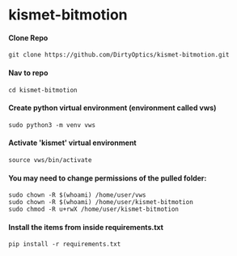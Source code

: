 # kismet-bitmotion

#### Clone Repo
```
git clone https://github.com/DirtyOptics/kismet-bitmotion.git
```

#### Nav to repo
```
cd kismet-bitmotion
```

#### Create python virtual environment (environment called vws)
```
sudo python3 -m venv vws
```

#### Activate 'kismet' virtual environment
```
source vws/bin/activate
```

#### You may need to change permissions of the pulled folder:
```
sudo chown -R $(whoami) /home/user/vws
sudo chown -R $(whoami) /home/user/kismet-bitmotion
sudo chmod -R u+rwX /home/user/kismet-bitmotion
```

#### Install the items from inside requirements.txt
```
pip install -r requirements.txt
```
